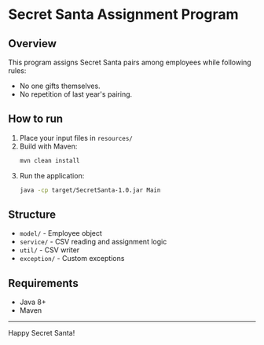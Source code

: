 # Secret Santa Assignment Program

## Overview
This program assigns Secret Santa pairs among employees while following rules:
- No one gifts themselves.
- No repetition of last year's pairing.

## How to run
1. Place your input files in `resources/`
2. Build with Maven:
    ```bash
    mvn clean install
    ```
3. Run the application:
    ```bash
    java -cp target/SecretSanta-1.0.jar Main
    ```

## Structure
- `model/` - Employee object
- `service/` - CSV reading and assignment logic
- `util/` - CSV writer
- `exception/` - Custom exceptions

## Requirements
- Java 8+
- Maven

---

Happy Secret Santa!
